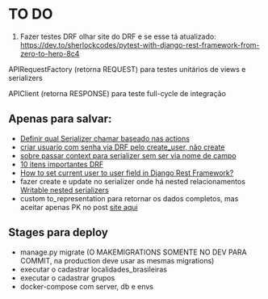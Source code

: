 # TO DO

1) Fazer testes DRF olhar site do DRF e se esse tá atualizado:
https://dev.to/sherlockcodes/pytest-with-django-rest-framework-from-zero-to-hero-8c4

APIRequestFactory (retorna REQUEST) para testes unitários de views e serializers

APIClient (retorna RESPONSE) para teste full-cycle de integração

## Apenas para salvar:

- [Definir qual Serializer chamar baseado nas actions](https://medium.com/aubergine-solutions/decide-serializer-class-dynamically-based-on-viewset-actions-in-django-rest-framework-drf-fb6bb1246af2)
- [criar usuario com senha via DRF pelo create_user, não create](https://stackoverflow.com/questions/29746584/django-rest-framework-create-user-with-password)
- [sobre passar context para serializer sem ser via nome de campo](https://www.django-rest-framework.org/api-guide/serializers/#including-extra-context)
- [10 itens importantes DRF](https://profil-software.com/blog/development/10-things-you-need-know-effectively-use-django-rest-framework/)
- [How to set current user to user field in Django Rest Framework?](https://stackoverflow.com/questions/35518273/how-to-set-current-user-to-user-field-in-django-rest-framework)
- fazer create e update no serializer onde há nested relacionamentos [Writable nested serializers](https://www.django-rest-framework.org/api-guide/relations/#writable-nested-serializers)
- custom to_representation para retornar os dados completos, mas aceitar apenas PK no post [site aqui](https://stackoverflow.com/a/46944720)

## Stages para deploy

- manage.py migrate (O MAKEMIGRATIONS SOMENTE NO DEV PARA COMMIT, na production deve usar as mesmas migrations)
- executar o cadastrar localidades_brasileiras
- executar o cadastrar grupos
- docker-compose com server, db e envs
